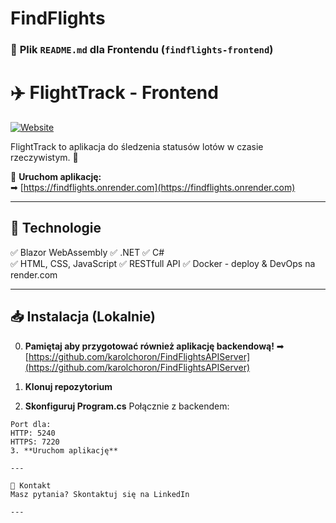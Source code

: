 ﻿# FindFlights

### 📌 **Plik `README.md` dla Frontendu (`findflights-frontend`)**

# ✈️ FlightTrack - Frontend

[![Website](https://img.shields.io/badge/Live%20Demo-Available-green?style=for-the-badge)](https://findflights.onrender.com)

FlightTrack to aplikacja do śledzenia statusów lotów w czasie rzeczywistym. 🛫

🔗 **Uruchom aplikację:**  
➡ [https://findflights.onrender.com](https://findflights.onrender.com)  

---

## 🚀 **Technologie**
✅ Blazor WebAssembly 
✅ .NET
✅ C#  
✅ HTML, CSS, JavaScript
✅ RESTfull API
✅ Docker - deploy & DevOps na render.com

---

## 📥 **Instalacja (Lokalnie)**
0. **Pamiętaj aby przygotować również aplikację backendową!**
➡ [https://github.com/karolchoron/FindFlightsAPIServer](https://github.com/karolchoron/FindFlightsAPIServer)  

1. **Klonuj repozytorium**  
2. **Skonfiguruj Program.cs**
Połącznie z backendem:
```builder.Services.AddScoped(sp => new HttpClient { BaseAddress = new Uri("http://localhost:5240/") });
Port dla:
HTTP: 5240
HTTPS: 7220
3. **Uruchom aplikację**  

---

🤝 Kontakt
Masz pytania? Skontaktuj się na LinkedIn

---
